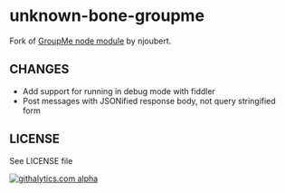 unknown-bone-groupme
============

Fork of [GroupMe node module](https://www.npmjs.com/package/groupme) by njoubert.

## CHANGES

- Add support for running in debug mode with fiddler
- Post messages with JSONified response body, not query stringified form

## LICENSE

See LICENSE file


[![githalytics.com alpha](https://cruel-carlota.pagodabox.com/267fa65389e14ec58d75b5e995f9501b "githalytics.com")](http://githalytics.com/njoubert/node-groupme)